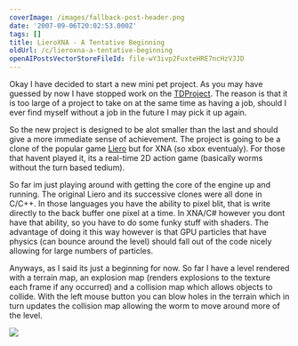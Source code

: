 ```yaml
---
coverImage: /images/fallback-post-header.png
date: '2007-09-06T20:02:53.000Z'
tags: []
title: LieroXNA - A Tentative Beginning
oldUrl: /c/lieroxna-a-tentative-beginning
openAIPostsVectorStoreFileId: file-wY3ivp2FuxteHRE7ncHzVJJD
---
```


Okay I have decided to start a new mini pet project. As you may have guessed by now I have stopped work on the [TDProject](https://www.mikecann.co.uk/?p=170). The reason is that it is too large of a project to take on at the same time as having a job, should I ever find myself without a job in the future I may pick it up again.

<!-- more -->

So the new project is designed to be alot smaller than the last and should give a more immediate sense of achievement. The project is going to be a clone of the popular game [Liero](https://en.wikipedia.org/wiki/Liero) but for XNA (so xbox eventualy). For those that havent played it, its a real-time 2D action game (basically worms without the turn based tedium).

So far im just playing around with getting the core of the engine up and running. The original Liero and its successive clones were all done in C/C++. In those languages you have the ability to pixel blit, that is write directly to the back buffer one pixel at a time. In XNA/C# however you dont have that ability, so you have to do some funky stuff with shaders. The advantage of doing it this way however is that GPU particles that have physics (can bounce around the level) should fall out of the code nicely allowing for large numbers of particles.

Anyways, as I said its just a beginning for now. So far I have a level rendered with a terrain map, an explosion map (renders explosions to the texture each frame if any occurred) and a collision map which allows objects to collide. With the left mouse button you can blow holes in the terrain which in turn updates the collision map allowing the worm to move around more of the level.

[![](https://www.mikecann.co.uk/Images/LieroXNA/lieroxna01.jpg)](https://www.mikecann.co.uk/Images/LieroXNA/lieroxna01.jpg)

